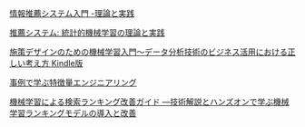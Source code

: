 [情報推薦システム入門 -理論と実践](https://www.amazon.co.jp/%E6%83%85%E5%A0%B1%E6%8E%A8%E8%96%A6%E3%82%B7%E3%82%B9%E3%83%86%E3%83%A0%E5%85%A5%E9%96%80-%E7%90%86%E8%AB%96%E3%81%A8%E5%AE%9F%E8%B7%B5-Dietmar-Jannach/dp/4320122968)


[推薦システム: 統計的機械学習の理論と実践](https://www.amazon.co.jp/%E6%8E%A8%E8%96%A6%E3%82%B7%E3%82%B9%E3%83%86%E3%83%A0-%E7%B5%B1%E8%A8%88%E7%9A%84%E6%A9%9F%E6%A2%B0%E5%AD%A6%E7%BF%92%E3%81%AE%E7%90%86%E8%AB%96%E3%81%A8%E5%AE%9F%E8%B7%B5-Deepak-K-Agarwal/dp/4320124308/ref=pd_lpo_d_sccl_1/356-1270114-3538836?pd_rd_w=lJjuK&content-id=amzn1.sym.855d8f70-df76-4181-80b0-56e48ae3bb9b&pf_rd_p=855d8f70-df76-4181-80b0-56e48ae3bb9b&pf_rd_r=M6CRQA2849TDCBACMVG1&pd_rd_wg=JqvxI&pd_rd_r=7cad9b72-88d7-4f54-ae19-1cf6f57d2cb9&pd_rd_i=4320124308&psc=1
)

[施策デザインのための機械学習入門〜データ分析技術のビジネス活用における正しい考え方 Kindle版](https://www.amazon.co.jp/%E6%96%BD%E7%AD%96%E3%83%87%E3%82%B6%E3%82%A4%E3%83%B3%E3%81%AE%E3%81%9F%E3%82%81%E3%81%AE%E6%A9%9F%E6%A2%B0%E5%AD%A6%E7%BF%92%E5%85%A5%E9%96%80%E3%80%9C%E3%83%87%E3%83%BC%E3%82%BF%E5%88%86%E6%9E%90%E6%8A%80%E8%A1%93%E3%81%AE%E3%83%93%E3%82%B8%E3%83%8D%E3%82%B9%E6%B4%BB%E7%94%A8%E3%81%AB%E3%81%8A%E3%81%91%E3%82%8B%E6%AD%A3%E3%81%97%E3%81%84%E8%80%83%E3%81%88%E6%96%B9-%E9%BD%8B%E8%97%A4-%E5%84%AA%E5%A4%AA-ebook/dp/B09B9H3KLL/ref=sr_1_1?adgrpid=118693948930&dib=eyJ2IjoiMSJ9.nRqXfNraOWt6SxbVMOSDxMcoSdjPmfWA-qwM7a5f9g51yStW3qpc7yD-4TSAzpeqDlT5pEk1t3x0UWOa49DmUrXnXkwc6prAhrICeq-F9Wn-PfIjATIDTqQAA8voXwCORU97UL3ozxSBo3bybw_afZNFLTDNEoJQzd67j5QzKHUyzbDS7xk6lgCVYdjmfRd_g3imMFm-qKTM0nPNVpPJG6t8x8kxqDM2DRi4IlhcG3NdOABemDp-EBr7LSkY8jcI.VP4TMVfF5MUHpYWrbRBBOrBroxbf4X9ERvK76hgBEoM&dib_tag=se&hvadid=679022455195&hvdev=c&hvexpln=0&hvlocphy=1009324&hvnetw=g&hvocijid=17219846398121690400--&hvqmt=e&hvrand=17219846398121690400&hvtargid=kwd-1315193863652&hydadcr=27269_14738598&jp-ad-ap=0&keywords=%E6%96%BD%E7%AD%96%E3%83%87%E3%82%B6%E3%82%A4%E3%83%B3%E3%81%AE%E3%81%9F%E3%82%81%E3%81%AE%E6%A9%9F%E6%A2%B0%E5%AD%A6%E7%BF%92%E5%85%A5%E9%96%80&mcid=025b51ae515f31b2b96224775ddf7a9c&qid=1760668230&sr=8-1)

[事例で学ぶ特徴量エンジニアリング](https://www.amazon.co.jp/%E4%BA%8B%E4%BE%8B%E3%81%A7%E5%AD%A6%E3%81%B6%E7%89%B9%E5%BE%B4%E9%87%8F%E3%82%A8%E3%83%B3%E3%82%B8%E3%83%8B%E3%82%A2%E3%83%AA%E3%83%B3%E3%82%B0-Sinan-Ozdemir/dp/4814400543/ref=pd_sbs_d_sccl_2_30/356-1270114-3538836?pd_rd_w=HmzOY&content-id=amzn1.sym.c0889d40-54df-4be4-b1c5-43522a3d0a92&pf_rd_p=c0889d40-54df-4be4-b1c5-43522a3d0a92&pf_rd_r=0TV46MRTSKF6WVHN1CE4&pd_rd_wg=VCjk3&pd_rd_r=a8b01267-57fc-486f-8f6b-60ca6f28e487&pd_rd_i=4814400543&psc=1)

[機械学習による検索ランキング改善ガイド ―技術解説とハンズオンで学ぶ機械学習ランキングモデルの導入と改善](https://amzn.asia/d/e5kXRCf)
